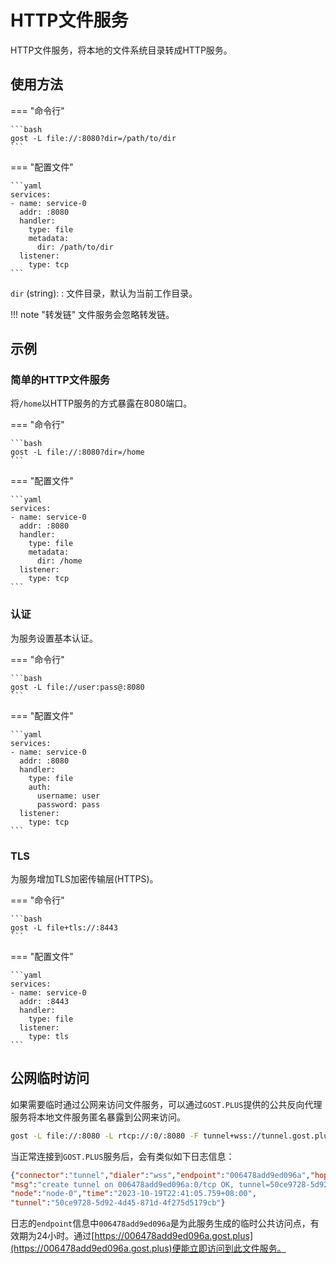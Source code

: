 # HTTP文件服务

HTTP文件服务，将本地的文件系统目录转成HTTP服务。

## 使用方法

=== "命令行"

    ```bash
    gost -L file://:8080?dir=/path/to/dir
    ```

=== "配置文件"

    ```yaml
    services:
    - name: service-0
      addr: :8080
      handler:
        type: file
        metadata:
          dir: /path/to/dir
      listener:
        type: tcp
    ```

`dir` (string):
:    文件目录，默认为当前工作目录。

!!! note "转发链"
    文件服务会忽略转发链。
    
## 示例

### 简单的HTTP文件服务

将`/home`以HTTP服务的方式暴露在8080端口。

=== "命令行"

    ```bash
    gost -L file://:8080?dir=/home
    ```

=== "配置文件"

    ```yaml
    services:
    - name: service-0
      addr: :8080
      handler:
        type: file
        metadata:
          dir: /home
      listener:
        type: tcp
    ```

### 认证

为服务设置基本认证。

=== "命令行"

    ```bash
    gost -L file://user:pass@:8080
    ```

=== "配置文件"

    ```yaml
    services:
    - name: service-0
      addr: :8080
      handler:
        type: file
        auth:
          username: user
          password: pass
      listener:
        type: tcp
    ```

### TLS

为服务增加TLS加密传输层(HTTPS)。


=== "命令行"

    ```bash
    gost -L file+tls://:8443
    ```

=== "配置文件"

    ```yaml
    services:
    - name: service-0
      addr: :8443
      handler:
        type: file
      listener:
        type: tls
    ```

## 公网临时访问

如果需要临时通过公网来访问文件服务，可以通过`GOST.PLUS`提供的公共反向代理服务将本地文件服务匿名暴露到公网来访问。

```sh
gost -L file://:8080 -L rtcp://:0/:8080 -F tunnel+wss://tunnel.gost.plus:443
```

当正常连接到`GOST.PLUS`服务后，会有类似如下日志信息：

```json
{"connector":"tunnel","dialer":"wss","endpoint":"006478add9ed096a","hop":"hop-0","kind":"connector","level":"info",
"msg":"create tunnel on 006478add9ed096a:0/tcp OK, tunnel=50ce9728-5d92-4d45-871d-4f275d5179cb, connector=956fcbe5-6e2d-439a-8aa3-af0df848a81a",
"node":"node-0","time":"2023-10-19T22:41:05.759+08:00",
"tunnel":"50ce9728-5d92-4d45-871d-4f275d5179cb"}
```

日志的`endpoint`信息中`006478add9ed096a`是为此服务生成的临时公共访问点，有效期为24小时。通过[https://006478add9ed096a.gost.plus](https://006478add9ed096a.gost.plus)便能立即访问到此文件服务。
